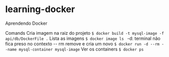# learning-docker
Aprendendo Docker

Comands
Cria imagem na raiz do projeto
`$ docker build -t mysql-image -f api/db/DockerFile .` 
Lista as imagens
`$ docker image ls `
-d: terminal não fica preso no contexto
-- rm remove e cria um novo
`$ docker run -d --rm --name mysql-container mysql-image`
Ver os containers
`$ docker ps`